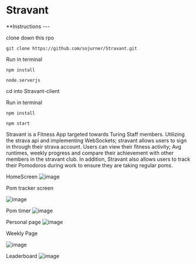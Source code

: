 # Stravant

**Instructions ---

clone down this rpo
```
git clone https://github.com/sojurner/Stravant.git
```
Run in terminal
```
npm install
```
```
node.serverjs
```
cd into Stravant-client

Run in terminal
```
npm install
```
```
npm start
```

Stravant is a Fitness App targeted towards Turing Staff members.  Utilizing the strava api and implementing WebSockets; stravant allows users to sign in through their strava account.  Users can view their fitness activity; Avg runtimes, weekly progress and compare their achievement with other members in the stravant club.  In addition, Stravant also allows users to track their Pomodoros during work to ensure they are taking regular poms.

HomeScreen
![image](https://user-images.githubusercontent.com/35910428/45703632-1df2a400-bb32-11e8-9296-efee0118f56c.png)

Pom tracker screen

![image](https://user-images.githubusercontent.com/35910428/45703778-7d50b400-bb32-11e8-9c9f-337ee7fd639b.png)

Pom timer
![image](https://user-images.githubusercontent.com/35910428/45703979-0a940880-bb33-11e8-9c4f-a2de015e94fb.png)


Personal page
![image](https://user-images.githubusercontent.com/35910428/45703937-f18b5780-bb32-11e8-85a6-ff78620ad904.png)

Weekly Page

![image](https://user-images.githubusercontent.com/35910428/45704093-5050d100-bb33-11e8-9dfa-bd15d3b1bc71.png)


Leaderboard
![image](https://user-images.githubusercontent.com/35910428/45704009-1e3f6f00-bb33-11e8-9e20-578fb3801dd1.png)
